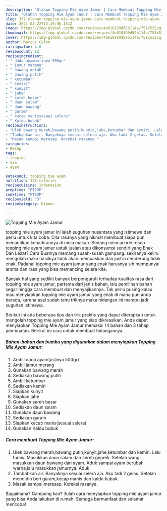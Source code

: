 ```yaml
---
description: "Olahan Topping Mie Ayam Jamur | Cara Membuat Topping Mie Ayam Jamur Yang Sedap"
title: "Olahan Topping Mie Ayam Jamur | Cara Membuat Topping Mie Ayam Jamur Yang Sedap"
slug: 357-olahan-topping-mie-ayam-jamur-cara-membuat-topping-mie-ayam-jamur-yang-sedap
date: 2021-01-22T12:49:06.164Z
image: https://img-global.cpcdn.com/recipes/4e618190d59b114e/751x532cq70/topping-mie-ayam-jamur-foto-resep-utama.jpg
thumbnail: https://img-global.cpcdn.com/recipes/4e618190d59b114e/751x532cq70/topping-mie-ayam-jamur-foto-resep-utama.jpg
cover: https://img-global.cpcdn.com/recipes/4e618190d59b114e/751x532cq70/topping-mie-ayam-jamur-foto-resep-utama.jpg
author: Marcus Colon
ratingvalue: 4.6
reviewcount: 12
recipeingredient:
- " dada ayamaslinya 500gr"
- " jamur merang"
- " bawang merah"
- " bawang putih"
- " ketumbar"
- " kemiri"
- " kunyit"
- " jahe"
- " sereh besar"
- " daun salam"
- " daun bawang"
- " garam"
- " kecap manissesuai selera"
- " Kaldu bubuk"
recipeinstructions:
- "Ulek bawang merah,bawang putih,kunyit,jahe,ketumbar dan kemiri. Lalu tumis. Masukkan daun salam dan sereh geprek. Setelah wangi masukkan daun bawang dan ayam. Aduk sampai ayam berubah warna,lalu masukkan jamurnya. Aduk."
- "Tambahkan air. Banyaknya sesuai selera aja. Aku tadi 2 gelas. Setelah mendidih beri garam,kecap manis dan kaldu bubuk."
- "Masak sampai meresap. Koreksi rasanya."
categories:
- Resep
tags:
- topping
- mie
- ayam

katakunci: topping mie ayam 
nutrition: 123 calories
recipecuisine: Indonesian
preptime: "PT23M"
cooktime: "PT53M"
recipeyield: "3"
recipecategory: Dinner

---
```



![Topping Mie Ayam Jamur](https://img-global.cpcdn.com/recipes/4e618190d59b114e/751x532cq70/topping-mie-ayam-jamur-foto-resep-utama.jpg)


topping mie ayam jamur ini ialah suguhan nusantara yang istimewa dan perlu untuk kita coba. Cita rasanya yang nikmat membuat siapa pun menantikan kehadirannya di meja makan.
Sedang mencari ide resep topping mie ayam jamur untuk jualan atau dikonsumsi sendiri yang Enak Dan Lezat? Cara Buatnya memang susah-susah gampang. sekiranya keliru mengolah maka hasilnya tidak akan memuaskan dan justru cenderung tidak enak. Padahal topping mie ayam jamur yang enak harusnya sih mempunyai aroma dan rasa yang bisa memancing selera kita.



Banyak hal yang sedikit banyak berpengaruh terhadap kualitas rasa dari topping mie ayam jamur, pertama dari jenis bahan, lalu pemilihan bahan segar hingga cara membuat dan menyajikannya. Tak perlu pusing kalau mau menyiapkan topping mie ayam jamur yang enak di mana pun anda berada, karena asal sudah tahu triknya maka hidangan ini mampu jadi suguhan istimewa.


Berikut ini ada beberapa tips dan trik praktis yang dapat diterapkan untuk mengolah topping mie ayam jamur yang siap dikreasikan. Anda dapat menyiapkan Topping Mie Ayam Jamur memakai 14 bahan dan 3 tahap pembuatan. Berikut ini cara untuk membuat hidangannya.

<!--inarticleads1-->

##### Bahan-bahan dan bumbu yang digunakan dalam menyiapkan Topping Mie Ayam Jamur:

1. Ambil  dada ayam(aslinya 500gr)
1. Ambil  jamur merang
1. Gunakan  bawang merah
1. Sediakan  bawang putih
1. Ambil  ketumbar
1. Sediakan  kemiri
1. Siapkan  kunyit
1. Siapkan  jahe
1. Gunakan  sereh besar
1. Sediakan  daun salam
1. Gunakan  daun bawang
1. Sediakan  garam
1. Siapkan  kecap manis(sesuai selera)
1. Gunakan  Kaldu bubuk




<!--inarticleads2-->

##### Cara membuat Topping Mie Ayam Jamur:

1. Ulek bawang merah,bawang putih,kunyit,jahe,ketumbar dan kemiri. Lalu tumis. Masukkan daun salam dan sereh geprek. Setelah wangi masukkan daun bawang dan ayam. Aduk sampai ayam berubah warna,lalu masukkan jamurnya. Aduk.
1. Tambahkan air. Banyaknya sesuai selera aja. Aku tadi 2 gelas. Setelah mendidih beri garam,kecap manis dan kaldu bubuk.
1. Masak sampai meresap. Koreksi rasanya.




Bagaimana? Gampang kan? Itulah cara menyiapkan topping mie ayam jamur yang bisa Anda lakukan di rumah. Semoga bermanfaat dan selamat mencoba!
